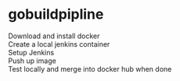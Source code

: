 # gobuildpipline 
Download and install docker  
Create a local jenkins container  
Setup Jenkins  
Push up image  
Test locally and merge into docker hub when done   
